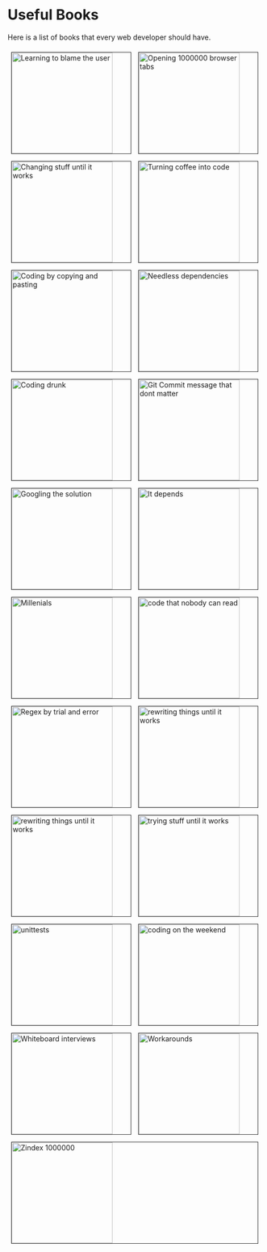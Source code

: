 # Useful Books

Here is a list of books that every web developer should have.

<section style="display: flex;flex-direction: row;flex-wrap: wrap;justify-content: flex-start;align-items: flex-start;margin-bottom: 2rem;">

<img alt="Learning to blame the user" src="../orly/blaming.jpg" style="flex-basis:30%; flex-grow:1; flex-shrink:0; height: auto; width: 200px; margin:0.5rem; outline:1px solid #333" />

<img alt="Opening 1000000 browser tabs" src="../orly/browsertabs.jpg" style="flex-basis:30%; flex-grow:1; flex-shrink:0; height: auto; width: 200px; margin:0.5rem; outline:1px solid #333" />

<img alt="Changing stuff until it works" src="../orly/changingstuff.jpg" style="flex-basis:30%; flex-grow:1; flex-shrink:0; height: auto; width: 200px; margin:0.5rem; outline:1px solid #333" />

<img alt="Turning coffee into code" src="../orly/coffee.jpg" style="flex-basis:30%; flex-grow:1; flex-shrink:0; height: auto; width: 200px; margin:0.5rem; outline:1px solid #333" />

<img alt="Coding by copying and pasting" src="../orly/copypaste.jpg" style="flex-basis:30%; flex-grow:1; flex-shrink:0; height: auto; width: 200px; margin:0.5rem; outline:1px solid #333" />

<img alt="Needless dependencies" src="../orly/dependecies.jpg" style="flex-basis:30%; flex-grow:1; flex-shrink:0; height: auto; width: 200px; margin:0.5rem; outline:1px solid #333" />

<img alt="Coding drunk" src="../orly/drunk.jpg" style="flex-basis:30%; flex-grow:1; flex-shrink:0; height: auto; width: 200px; margin:0.5rem; outline:1px solid #333" />

<img alt="Git Commit message that dont matter" src="../orly/gitcommit.jpg" style="flex-basis:30%; flex-grow:1; flex-shrink:0; height: auto; width: 200px; margin:0.5rem; outline:1px solid #333" />

<img alt="Googling the solution" src="../orly/googling.jpg" style="flex-basis:30%; flex-grow:1; flex-shrink:0; height: auto; width: 200px; margin:0.5rem; outline:1px solid #333" />

<img alt="It depends" src="../orly/itdepends.jpg" style="flex-basis:30%; flex-grow:1; flex-shrink:0; height: auto; width: 200px; margin:0.5rem; outline:1px solid #333" />

<img alt="Millenials" src="../orly/millenials.png" style="flex-basis:30%; flex-grow:1; flex-shrink:0; height: auto; width: 200px; margin:0.5rem; outline:1px solid #333" />

<img alt="code that nobody can read" src="../orly/nobodycanread.jpg" style="flex-basis:30%; flex-grow:1; flex-shrink:0; height: auto; width: 200px; margin:0.5rem; outline:1px solid #333" />

<img alt="Regex by trial and error" src="../orly/regex.jpg" style="flex-basis:30%; flex-grow:1; flex-shrink:0; height: auto; width: 200px; margin:0.5rem; outline:1px solid #333" />

<img alt="rewriting things until it works" src="../orly/rewriting.jpg" style="flex-basis:30%; flex-grow:1; flex-shrink:0; height: auto; width: 200px; margin:0.5rem; outline:1px solid #333" />

<img alt="rewriting things until it works" src="../orly/security.jpg" style="flex-basis:30%; flex-grow:1; flex-shrink:0; height: auto; width: 200px; margin:0.5rem; outline:1px solid #333" />

<img alt="trying stuff until it works" src="../orly/tryingstuff.jpg" style="flex-basis:30%; flex-grow:1; flex-shrink:0; height: auto; width: 200px; margin:0.5rem; outline:1px solid #333" />

<img alt="unittests" src="../orly/unittests.jpg" style="flex-basis:30%; flex-grow:1; flex-shrink:0; height: auto; width: 200px; margin:0.5rem; outline:1px solid #333" />

<img alt="coding on the weekend" src="../orly/weekend.jpg" style="flex-basis:30%; flex-grow:1; flex-shrink:0; height: auto; width: 200px; margin:0.5rem; outline:1px solid #333" />

<img alt="Whiteboard interviews" src="../orly/whiteboard.jpg" style="flex-basis:30%; flex-grow:1; flex-shrink:0; height: auto; width: 200px; margin:0.5rem; outline:1px solid #333" />

<img alt="Workarounds" src="../orly/workarounds.jpg" style="flex-basis:30%; flex-grow:1; flex-shrink:0; height: auto; width: 200px; margin:0.5rem; outline:1px solid #333" />

<img alt="Zindex 1000000" src="../orly/zindex.jpg" style="flex-basis:30%; flex-grow:1; flex-shrink:0; height: auto; width: 200px; margin:0.5rem; outline:1px solid #333" />

</section>